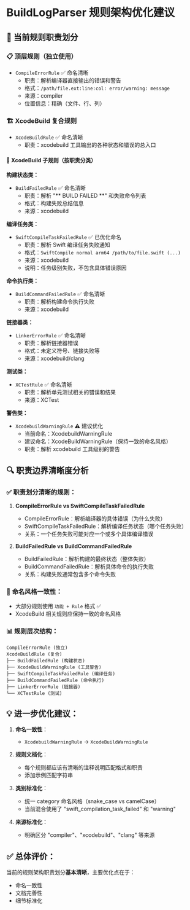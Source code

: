 # BuildLogParser 规则架构优化建议

## 🎯 当前规则职责划分

### 📋 顶层规则（独立使用）
- `CompileErrorRule` ✅ 命名清晰
  - 职责：解析编译器直接输出的错误和警告
  - 格式：`/path/file.ext:line:col: error/warning: message`
  - 来源：compiler
  - 位置信息：精确（文件、行、列）

### 🏗️ XcodeBuild 复合规则
- `XcodeBuildRule` ✅ 命名清晰
  - 职责：xcodebuild 工具输出的各种状态和错误的总入口

#### 🔧 XcodeBuild 子规则（按职责分类）

**构建状态类：**
- `BuildFailedRule` ✅ 命名清晰
  - 职责：解析 "** BUILD FAILED **" 和失败命令列表
  - 格式：构建失败总结信息
  - 来源：xcodebuild

**编译任务类：**
- `SwiftCompileTaskFailedRule` ✅ 已优化命名
  - 职责：解析 Swift 编译任务失败通知
  - 格式：`SwiftCompile normal arm64 /path/to/file.swift (...)`
  - 来源：xcodebuild
  - 说明：任务级别失败，不包含具体错误原因

**命令执行类：**
- `BuildCommandFailedRule` ✅ 命名清晰
  - 职责：解析构建命令执行失败
  - 来源：xcodebuild

**链接器类：**
- `LinkerErrorRule` ✅ 命名清晰
  - 职责：解析链接器错误
  - 格式：未定义符号、链接失败等
  - 来源：xcodebuild/clang

**测试类：**
- `XCTestRule` ✅ 命名清晰
  - 职责：解析单元测试相关的错误和结果
  - 来源：XCTest

**警告类：**
- `XcodebuildWarningRule` ⚠️ 建议优化
  - 当前命名：XcodebuildWarningRule
  - 建议命名：XcodeBuildWarningRule（保持一致的命名风格）
  - 职责：解析 xcodebuild 工具级别的警告

## 🔍 职责边界清晰度分析

### ✅ 职责划分清晰的规则：
1. **CompileErrorRule vs SwiftCompileTaskFailedRule**
   - CompileErrorRule：解析编译器的具体错误（为什么失败）
   - SwiftCompileTaskFailedRule：解析编译任务状态（哪个任务失败）
   - 关系：一个任务失败可能对应一个或多个具体编译错误

2. **BuildFailedRule vs BuildCommandFailedRule**
   - BuildFailedRule：解析构建的最终状态（整体失败）
   - BuildCommandFailedRule：解析具体命令的执行失败
   - 关系：构建失败通常包含多个命令失败

### 🎯 命名风格一致性：
- 大部分规则使用 `功能 + Rule` 格式 ✅
- XcodeBuild 相关规则应保持一致的命名风格

### 📊 规则层次结构：
```
CompileErrorRule (独立)
XcodeBuildRule (复合)
├── BuildFailedRule (构建状态)
├── XcodeBuildWarningRule (工具警告)
├── SwiftCompileTaskFailedRule (编译任务)
├── BuildCommandFailedRule (命令执行)
├── LinkerErrorRule (链接器)
└── XCTestRule (测试)
```

## 💡 进一步优化建议：

1. **命名一致性**：
   - `XcodebuildWarningRule` → `XcodeBuildWarningRule`

2. **规则文档化**：
   - 每个规则都应该有清晰的注释说明匹配格式和职责
   - 添加示例匹配字符串

3. **类别标准化**：
   - 统一 category 命名风格（snake_case vs camelCase）
   - 当前混合使用了 "swift_compilation_task_failed" 和 "warning"

4. **来源标准化**：
   - 明确区分 "compiler"、"xcodebuild"、"clang" 等来源

## ✅ 总体评价：
当前的规则架构职责划分**基本清晰**，主要优化点在于：
- 命名一致性
- 文档完善性  
- 细节标准化